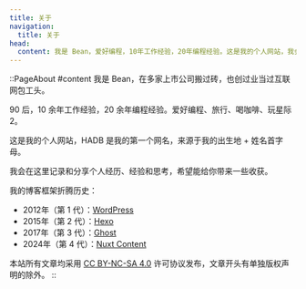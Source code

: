 ```yaml
---
title: 关于
navigation:
  title: 关于
head:
  content: 我是 Bean，爱好编程，10年工作经验，20年编程经验。这是我的个人网站，我会在这里记录和分享个人经历、经验和思考，希望能给你带来一些收获。
---
```


::PageAbout
#content
我是 Bean，在多家上市公司搬过砖，也创过业当过互联网包工头。

90 后，10 余年工作经验，20 余年编程经验。爱好编程、旅行、喝咖啡、玩星际2。

这是我的个人网站，HADB 是我的第一个网名，来源于我的出生地 + 姓名首字母。

我会在这里记录和分享个人经历、经验和思考，希望能给你带来一些收获。

我的博客框架折腾历史：

- 2012年（第 1 代）：[WordPress](https://wordpress.org/)
- 2015年（第 2 代）：[Hexo](https://hexo.io/)
- 2017年（第 3 代）：[Ghost](https://ghost.org/)
- 2024年（第 4 代）：[Nuxt Content](https://content.nuxt.com/)

本站所有文章均采用 [CC BY-NC-SA 4.0](https://creativecommons.org/licenses/by-nc-sa/4.0/deed.zh-hans) 许可协议发布，文章开头有单独版权声明的除外。
::
